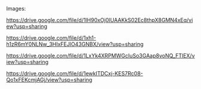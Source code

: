 Images:

https://drive.google.com/file/d/1lH90xOj0IUAAKkS02Ec8thpX8GMN4xEq/view?usp=sharing

https://drive.google.com/file/d/1xh1-h1zR6mY0NLNw_3HIxFEJlO43GNBX/view?usp=sharing

https://drive.google.com/file/d/1LxYk4XRPMWGcIuSo3GAap8voNQ_FTlEX/view?usp=sharing

https://drive.google.com/file/d/1ewkITDCxj-KES7Rc08-Qo1xFEKcmjAGj/view?usp=sharing
